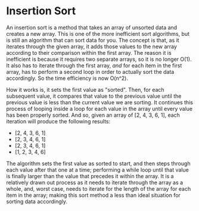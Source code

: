 # Insertion Sort

An insertion sort is a method that takes an array of unsorted data and creates a new array.  This is one of the more inefficient sort algorithms, but is still an algorithm that can sort data for you.  The concept is that, as it iterates through the given array, it adds those values to the new array according to their comparison within the first array.  The reason it is inefficient is because it requires two separate arrays, so it is no longer O\(1\).  It also has to iterate through the first array, *and* for each item in the first array, has to perform a second loop in order to actually sort the data accordingly.  So the time efficiency is now O\(n^2\).

How it works is, it sets the first value as "sorted".  Then, for each subsequent value, it compares that value to the previous value until the previous value is less than the current value we are sorting.  It continues this process of looping inside a loop for each value in the array until every value has been properly sorted.  And so, given an array of \[2, 4, 3, 6, 1\], each iteration will produce the following results:

- \[2, 4, 3, 6, 1\]
- \[2, 3, 4, 6, 1\]
- \[2, 3, 4, 6, 1\]
- \[1, 2, 3, 4, 6\]

The algorithm sets the first value as sorted to start, and then steps through each value after that one at a time; performing a while loop until that value is finally larger than the value that precedes it within the array.  It is a relatively drawn out process as it needs to iterate through the array as a whole, and, worst case, needs to iterate for the length of the array for each item in the array; making this sort method a less than ideal situation for sorting data accordingly.